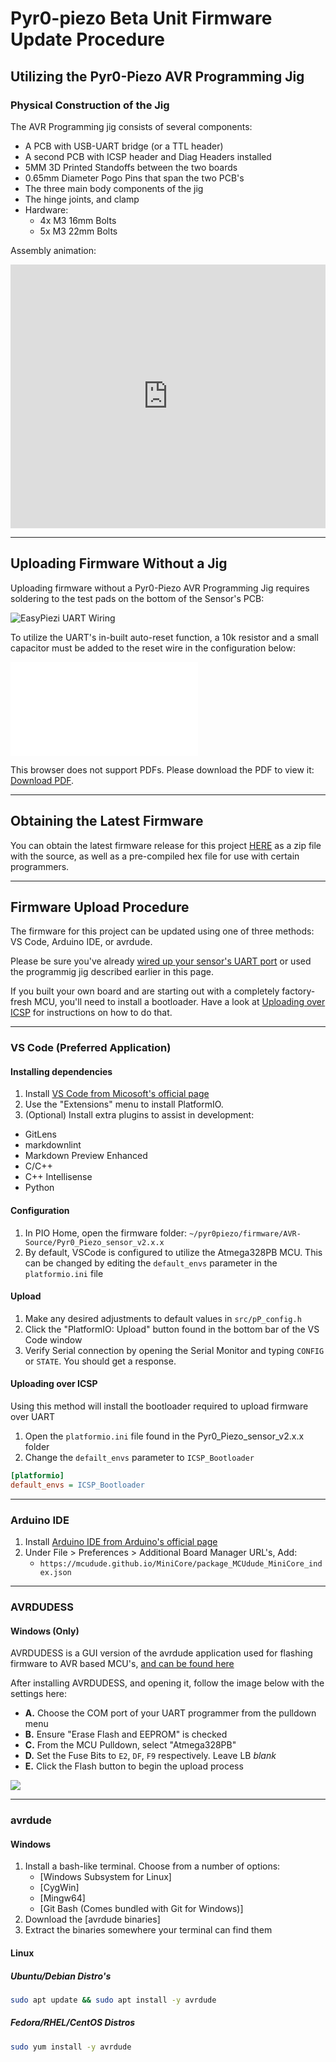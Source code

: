 # Pyr0-piezo Beta Unit Firmware Update Procedure

## Utilizing the Pyr0-Piezo AVR Programming Jig

### Physical Construction of the Jig

The AVR Programming jig consists of several components:

- A PCB with USB-UART bridge (or a TTL header)
- A second PCB with ICSP header and Diag Headers installed
- 5MM 3D Printed Standoffs between the two boards
- 0.65mm Diameter Pogo Pins that span the two PCB's
- The three main body components of the jig
- The hinge joints, and clamp
- Hardware:
  - 4x M3 16mm Bolts
  - 5x M3 22mm Bolts

Assembly animation:

<div style='position:relative; padding-bottom:calc(75.00% + 44px)'>
  <iframe src='https://gfycat.com/ifr/AnimatedInsistentChimpanzee' frameborder='0' scrolling='no' width='100%' height='100%' style='position:absolute;top:0;left:0;' allowfullscreen>
  </iframe>
</div>

---

## Uploading Firmware Without a Jig

Uploading firmware without a Pyr0-Piezo AVR Programming Jig requires soldering to the test pads on the bottom of the Sensor's PCB:

![EasyPiezi UART Wiring](../../assets/images/board-images/easy-piezi/pp-v2.1.2-uart-wiring.png)

To utilize the UART's in-built auto-reset function, a 10k resistor and a small capacitor must be added to the reset wire in the configuration below:

<object data="../../../schematics/other/USB-UART-Wiring-Example.pdf" type="application/pdf" width="100%" height="450px">
    <embed src="../../../schematics/other/USB-UART-Wiring-Example.pdf">
        <p>This browser does not support PDFs. Please download the PDF to view it: <a href="../../../schematics/other/USB-UART-Wiring-Example.pdf">Download PDF</a>.</p>
    </embed>
</object>

---

## Obtaining the Latest Firmware

You can obtain the latest firmware release for this project [HERE](https://github.com/pyr0ball/pyr0piezo/releases/latest) as a zip file with the source, as well as a pre-compiled hex file for use with certain programmers.

---

## Firmware Upload Procedure

The firmware for this project can be updated using one of three methods: VS Code, Arduino IDE, or avrdude.

Please be sure you've already [wired up your sensor's UART port](../../schematics/other/uart-programmer-wiring.md) or used the programmig jig described earlier in this page.

If you built your own board and are starting out with a completely factory-fresh MCU, you'll need to install a bootloader. Have a look at [Uploading over ICSP](https://docs.pyroballpcbs.com/tutorials/firmware-update/beta-unit-firmware-update/#uploading-over-icsp) for instructions on how to do that.

---

### VS Code (Preferred Application)

#### Installing dependencies

1. Install [VS Code from Micosoft's official page](https://code.visualstudio.com/download)
2. Use the "Extensions" menu to install PlatformIO.
3. (Optional) Install extra plugins to assist in development:

- GitLens
- markdownlint
- Markdown Preview Enhanced
- C/C++
- C++ Intellisense
- Python

#### Configuration

1. In PIO Home, open the firmware folder: `~/pyr0piezo/firmware/AVR-Source/Pyr0_Piezo_sensor_v2.x.x`
2. By default, VSCode is configured to utilize the Atmega328PB MCU. This can be changed by editing the `default_envs` parameter in the `platformio.ini` file

#### Upload

1. Make any desired adjustments to default values in `src/pP_config.h`
2. Click the "PlatformIO: Upload" button found in the bottom bar of the VS Code window
3. Verify Serial connection by opening the Serial Monitor and typing `CONFIG` or `STATE`. You should get a response.

#### Uploading over ICSP

Using this method will install the bootloader required to upload firmware over UART

1. Open the `platformio.ini` file found in the Pyr0_Piezo_sensor_v2.x.x folder
2. Change the `defailt_envs` parameter to `ICSP_Bootloader`

```ini
[platformio]
default_envs = ICSP_Bootloader
```

---

### Arduino IDE

1. Install [Arduino IDE from Arduino's official page](https://www.arduino.cc/en/main/software)
2. Under File > Preferences > Additional Board Manager URL's, Add:
    - `https://mcudude.github.io/MiniCore/package_MCUdude_MiniCore_index.json`

---

### AVRDUDESS

#### Windows (Only)

AVRDUDESS is a GUI version of the avrdude application used for flashing firmware to AVR based MCU's, [and can be found here](https://blog.zakkemble.net/avrdudess-a-gui-for-avrdude/)

After installing AVRDUDESS, and opening it, follow the image below with the settings here:

- **A.** Choose the COM port of your UART programmer from the pulldown menu
- **B.** Ensure "Erase Flash and EEPROM" is checked
- **C.** From the MCU Pulldown, select "Atmega328PB"
- **D.** Set the Fuse Bits to `E2`, `DF`, `F9` respectively. Leave LB *blank*
- **E.** Click the Flash button to begin the upload process

![](../../assets/images/applications/AVRDUDESS.JPG)

---

### avrdude

#### Windows

1. Install a bash-like terminal. Choose from a number of options:
    - [Windows Subsystem for Linux]
    - [CygWin]
    - [Mingw64]
    - [Git Bash (Comes bundled with Git for Windows)]
2. Download the [avrdude binaries]
3. Extract the binaries somewhere your terminal can find them

#### Linux

##### Ubuntu/Debian Distro's

```bash
sudo apt update && sudo apt install -y avrdude
```

##### Fedora/RHEL/CentOS Distros

```bash
sudo yum install -y avrdude
```
